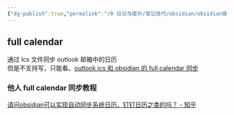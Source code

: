 ```yaml
---
{"dg-publish":true,"permalink":"/0 日记与提升/笔记技巧/obsidian/obsidian插件/第三方插件/full calendar/","title":"full calendar"}
---
```



## full calendar
通过 lcs 文件同步 outlook 邮箱中的日历  
但是不支持写，只能看。[outlook ics 和 obsidian 的 full calendar 同步](../../../../../3%20计算机/创建、效率与技巧/备份与同步/日历同步.md#outlook%20ics%20和%20obsidian%20的%20full%20calendar%20同步)
### 他人 full calendar 同步教程
[请问obsidian可以实现自动同步系统日历、钉钉日历之类的吗？ - 知乎](https://www.zhihu.com/question/599986939)